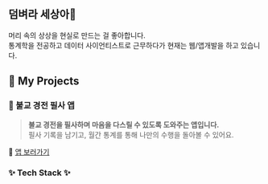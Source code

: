 ## 덤벼라 세상아👋
머리 속의 상상을 현실로 만드는 걸 좋아합니다.<br/>
통계학을 전공하고 데이터 사이언티스트로 근무하다가 현재는 웹/앱개발을 하고 있습니다.

## 📱 My Projects  

### 📝 불교 경전 필사 앱  
> **불교 경전을 필사하며 마음을 다스릴 수 있도록 도와주는 앱입니다.**  
> 필사 기록을 남기고, 월간 통계를 통해 나만의 수행을 돌아볼 수 있어요.  

🔗 [앱 보러가기](#)  


<h3>✨ Tech Stack ✨</h3>


<!--
**noognoog/noognoog** is a ✨ _special_ ✨ repository because its `README.md` (this file) appears on your GitHub profile.

Here are some ideas to get you started:

- 🔭 I’m currently working on ...
- 🌱 I’m currently learning ...
- 👯 I’m looking to collaborate on ...
- 🤔 I’m looking for help with ...
- 💬 Ask me about ...
- 📫 How to reach me: ...
- 😄 Pronouns: ...
- ⚡ Fun fact: ...
-->
